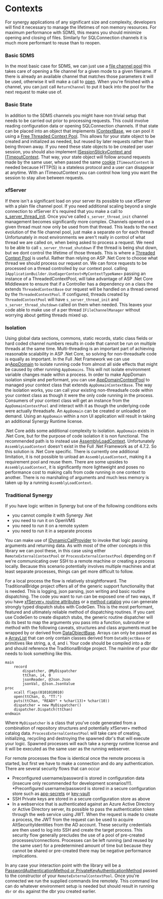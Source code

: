 # Contexts
For synergy applications of any significant size and complexity, developers will find it necessary to manage the lifetimes of non memory resources. For maximum performance with SDMS, this means you should minimize opening and closing of files. Similarly for SQLConnection channels it is much more performant to reuse than to reopen. 

### Basic SDMS
In the most basic case for SDMS, we can just use a [file channel pool](Reference/IFileChannelManager.md) this takes care of opening a file channel for a given mode to a given filename. If there is already an available channel that matches those parameters it will be used, otherwise it will make a call to [open](http://docs.synergyde.com/#lrm/lrmChap4OPEN.htm). When you're finished with a channel, you can just call `ReturnChannel` to put it back into the pool for the next request to make use of.

### Basic State
In addition to the SDMS channels you might have non trivial setup that needs to be carried out prior to processing requests. This could involve reading configuration data or opening SQLConnection channels. If that state can be placed into an object that implements [IContextBase](Reference/IContextBase.md), we can pool it using a [Free Threaded Context Pool](Reference/FreeThreadedContextPool.md). This allows for your state object to be created and initialized as needed, but reused by later requests rather than being thrown away. If you need these state objects to be created per user session, you should also implement [ISessionStickyContext and ITimeoutContext](Reference/StickyContext.md). That way, your state object will follow around requests made by the same user, when passed the same [cookie](https://docs.microsoft.com/en-us/aspnet/core/fundamentals/app-state) `ITimeoutContext` is needed because HTTP(S) is a stateless protocol and a user can disappear at anytime. With an ITimeoutContext you can control how long you want the session to stay alive between requests.

### xfServer
If there isn't a significant load on your server its possible to use xfServer with a plain file channel pool. If you need additional scaling beyond a single connection to xfServer it's required that you make a call to [s_server_thread_init](http://docs.synergyde.com/#lrm/lrmChap9SSERVERTHREADINIT.htm). Once you've called `s_server_thread_init` channel management becomes significantly more complex. Channels opened on a given thread must now only be used from that thread. This leads to the next evolution of the file channel pool, just make a separate on for each thread! Unfortunately in most environments we aren't really in control of what thread we are called on, when being asked to process a request. We need to be able to call `s_server_thread_shutdown` if the thread is being shut down, but we dont control the lifetime of those threads. This is where a [Threaded Context Pool](Reference/ThreadedContextPool.md) is useful. Rather than relying on ASP .Net Core to choose what thread we should process our request on. We can force requests to be processed on a thread controlled by our context pool. calling `IApplicationBuilder.UseEagerContext<MyContextTypeName>` passing an instance of a ThreadedContextPool, will take advantage of ASP .Net Core Middleware to ensure that if a Controller has a dependency on a class the extends `ThreadedContextBase` our request will be handled on a thread owned by the `ThreadedContextPool`. If configured, threads created by `ThreadedContextPool` will have `s_server_thread_init` and `s_server_thread_shutdown` called on them when needed. This leaves your code able to make use of a per thread `IFileChannelManager` without worrying about getting threads mixed up.

### Isolation
Using global data sections, commons, static records, static class fields or hard coded channel numbers results in code that cannot be run on multiple threads at the same time. Multi-threading is an important part of achieving reasonable scalability in ASP .Net Core, so solving for non-threadsafe code is equally as important. In the Full .Net Framework we can use an[AppDomain](https://msdn.microsoft.com/en-us/library/system.appdomain) to isolate running code from almost all side effects that might be caused by other running `AppDomains`. This will not isolate environment variable changes made within a process. In order to make AppDomain isolation simple and performant, you can use [AppDomainContextPool](Reference/AppDomainContextPool.md) to managed your context class that extends `AppDomainContextBase`. The way the isolation works, you can call your existing non-threadsafe code within your context class as though it were the only code running in the process. Consumers of your context class will get an instance from the `AppDomainContextPool` and interact with it as though the underlying code were actually threadsafe. An `AppDomain` can be created or unloaded on demand. Using an `AppDomain` within a non UI application will result in taking an additional Synergy Runtime license.

.Net Core adds some additional complexity to isolation. `AppDomain` exists in .Net Core, but for the purpose of code isolation it is non functional. The recommended path is to instead use [AssemblyLoadContext](https://github.com/dotnet/coreclr/blob/master/Documentation/design-docs/assemblyloadcontext.md). Unfortunately `AssemblyLoadContext` doesn't exist in the Full .Net Framework as of 4.7.2. So this solution is .Net Core specific. There is currently one additional limitation, it is not possible to unload an `AssemblyLoadContext`, making it a requirement pool and reuse them. There are some upsides to `AssemblyLoadContext`, it is significantly more lightweight and poses no performance cost to making calls from code running in one context to another. There is no marshaling of arguments and much less memory is taken up by a running `AssemblyLoadContext`. 

### Traditional Synergy
If you have logic written in Synergy but one of the following conditions exits
* you cannot compile it with Synergy .Net
* you need to run it on OpenVMS
* you need to run it on a remote system
* you need to run it in a separate process

You can make use of [IDynamicCallProvider](Reference/DynamicCallProvider.md) to invoke that logic passing arguments and returning data. As with most of the other concepts in this library we can pool these, in this case using either `RemoteExternalContextPool` or `ProcessExternalContextPool` depending on if we're communicating over SSH to a remote machine or creating a process locally. Because this scenario potentially involves multiple machines and at least separate processes, things can get more difficult to follow. 

For a local process the flow is relatively straightforward. The TraditionalBridge project offers all of the generic support functionality that is needed. This is logging, json parsing, json writing and basic routine dispatching. The code you want to run can be exposed one of two ways, If you have [xfServer+ routine attributes](http://docs.synergyde.com/index.htm#xfnl/xfnlChap2Usingattributestodefinesynergymethods.htm) or a [method catalog](http://docs.synergyde.com/index.htm#xfnl/xfnlChap2Smcoverview.htm) you can generate strongly typed dispatch stubs with CodeGen. This is the most performant, featured and ultimately reliable method of dispatching routines. If you cant use CodeGen to create dispatch stubs, the generic routine dispatcher will do its best to map the arguments you pass into a function, subroutine or method with the following caveats, structures and class arguments must be wrapped by or derived from [DataObjectBase](DataObject.md). Arrays can only be passed as a [ArrayList](http://docs.synergyde.com/index.htm#lrm/lrmChap10SYSTEMCOLLECTIONSARRAYLIST.htm) that can only contain classes derived from `DataObjectBase` or primitives like string, a, d, and i. Your code should be compiled into a dbr and should reference the TraditionalBridge project. The mainline of your dbr needs to look something like this.

```
main
	record
		dispatcher, @MyDispatcher
		ttChan, i4, 0
		jsonReader, @Json.Json
		jsonVal, @Json.JsonValue
proc
	xcall flags(0101010010)
	open(ttChan, O, "TT:")
	puts(ttChan, "READY" + %char(13)+ %char(10))
	dispatcher = new MyDispatcher()
	dispatcher.Dispatch(ttChan)
endmain
```

Where `MyDispatcher` is a class that you've code generated from a combination of repository structures and potentially xfServer+ method catalog data. `ProcessExternalContextPool` will take care of creating, initializing, recycling and destroying the spawned dbr's that will execute your logic. Spawned processes will each take a synergy runtime license and it will be executed as the same user as the running webserver.

For remote processes the flow is identical once the remote process is started, but first we have to make a connection and do any authentication. There are several security flows that can occur

* Preconfigured username/password is stored in configuration data (insecure only recommended for development scenarios!!!).
 *Preconfigured username/password is stored in a secure configuration store such as [app-secrets](https://docs.microsoft.com/en-us/aspnet/core/security/app-secrets?tabs=visual-studio) or [key-vault](https://azure.microsoft.com/en-us/services/key-vault/)
* SSH Private keys are stored in a secure configuration store as above
* In a webservice that is authenticated against an Azure Active Directory or Active Directory server, its possible to pass the authentication token through the web service using JWT. When the request is made to create a process, the JWT from the request can be used to acquire AltSecurityIdentities from the AD account. These security credentials are then used to log into SSH and create the target process. This security flow generally precludes the use of a pool of pre-created processes/connections. Processes can be left running (and reused by the same user) for a predetermined amount of time but because they cannot be shared or pre-created there may be negative performance implications.

In any case your interaction point with the library will be a [PasswordAuthenticationMethod or PrivateKeyAuthenticationMethod](https://github.com/sshnet/SSH.NET#multi-factor-authentication) passed to the constructor of your `RemoteExternalContextPool`. Once you're connected we run the supplied commands line remotely. This command line can do whatever environment setup is needed but should result in running `dbr` or `dbs` against the dbr you created earlier.
